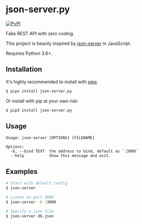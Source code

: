 # json-server.py

[![PyPI](https://img.shields.io/pypi/v/json-server.py.svg)](https://pypi.org/project/json-server.py/)

Fake REST API with zero coding.

This project is heavily inspired by [json-server](https://github.com/typicode/json-server) in JavaScript.

Requires Python 3.6+.

## Installation

It's highly recommended to install with [pipx](https://pipxproject.github.io/pipx/).

```sh
$ pipx install json-server.py
```

Or install with pip at your own risk:

```sh
$ pip3 install json-server.py
```

## Usage

```
Usage: json-server [OPTIONS] [FILENAME]

Options:
  -b, --bind TEXT  the address to bind, default as `:3000`
  --help           Show this message and exit.
```

## Examples

```sh
# Start with default config
$ json-server

# Listen on port 3000
$ json-server -b :3000

# Specify a json file
$ json-server db.json
```
